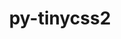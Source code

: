 ---
title: "py-tinycss2"
layout: cache
categories: [package, develop-2023-06-04]
meta: {"versions": ["1.1.1"], "compilers": ["gcc@=11.1.0"], "oss": ["ubuntu20.04"], "platforms": ["linux"], "targets": ["ppc64le", "x86_64_v3"], "stacks": ["data-vis-sdk", "e4s", "e4s-power", "root"], "num_specs": 10, "num_specs_by_stack": {"root": 10, "e4s-power": 3, "data-vis-sdk": 4, "e4s": 3}}
spec_details: [{"hash": "kb3btjcx5k4vswggesncjaruzn3tpz27", "compiler": "gcc@=11.1.0", "versions": ["1.1.1"], "os": "ubuntu20.04", "platform": "linux", "target": "ppc64le", "variants": ["build_system=python_pip"], "stacks": ["root", "e4s-power"], "size": "-", "tarball": "https://binaries.spack.io/releases/develop-2023-06-04/build_cache/linux-ubuntu20.04-ppc64le/gcc-11.1.0/py-tinycss2-1.1.1/linux-ubuntu20.04-ppc64le-gcc-11.1.0-py-tinycss2-1.1.1-kb3btjcx5k4vswggesncjaruzn3tpz27.spack"}, {"hash": "25wvmmqlz4bkgmzyuugkd6cn5gtxxgvn", "compiler": "gcc@=11.1.0", "versions": ["1.1.1"], "os": "ubuntu20.04", "platform": "linux", "target": "ppc64le", "variants": ["build_system=python_pip"], "stacks": ["root", "e4s-power"], "size": "-", "tarball": "https://binaries.spack.io/releases/develop-2023-06-04/build_cache/linux-ubuntu20.04-ppc64le/gcc-11.1.0/py-tinycss2-1.1.1/linux-ubuntu20.04-ppc64le-gcc-11.1.0-py-tinycss2-1.1.1-25wvmmqlz4bkgmzyuugkd6cn5gtxxgvn.spack"}, {"hash": "o467xo32xysgwmdwjlwbyxxzxmxhuqj4", "compiler": "gcc@=11.1.0", "versions": ["1.1.1"], "os": "ubuntu20.04", "platform": "linux", "target": "ppc64le", "variants": ["build_system=python_pip"], "stacks": ["root", "e4s-power"], "size": "-", "tarball": "https://binaries.spack.io/releases/develop-2023-06-04/build_cache/linux-ubuntu20.04-ppc64le/gcc-11.1.0/py-tinycss2-1.1.1/linux-ubuntu20.04-ppc64le-gcc-11.1.0-py-tinycss2-1.1.1-o467xo32xysgwmdwjlwbyxxzxmxhuqj4.spack"}, {"hash": "fu2cpqgqudw2bftrved2ja6pbobslicb", "compiler": "gcc@=11.1.0", "versions": ["1.1.1"], "os": "ubuntu20.04", "platform": "linux", "target": "x86_64_v3", "variants": ["build_system=python_pip"], "stacks": ["root", "data-vis-sdk"], "size": "-", "tarball": "https://binaries.spack.io/releases/develop-2023-06-04/build_cache/linux-ubuntu20.04-x86_64_v3/gcc-11.1.0/py-tinycss2-1.1.1/linux-ubuntu20.04-x86_64_v3-gcc-11.1.0-py-tinycss2-1.1.1-fu2cpqgqudw2bftrved2ja6pbobslicb.spack"}, {"hash": "bwxs4smwentymbc4dan6lzh3mx4v2qkj", "compiler": "gcc@=11.1.0", "versions": ["1.1.1"], "os": "ubuntu20.04", "platform": "linux", "target": "x86_64_v3", "variants": ["build_system=python_pip"], "stacks": ["root", "data-vis-sdk"], "size": "-", "tarball": "https://binaries.spack.io/releases/develop-2023-06-04/build_cache/linux-ubuntu20.04-x86_64_v3/gcc-11.1.0/py-tinycss2-1.1.1/linux-ubuntu20.04-x86_64_v3-gcc-11.1.0-py-tinycss2-1.1.1-bwxs4smwentymbc4dan6lzh3mx4v2qkj.spack"}, {"hash": "rtl6w37az7xsdst4faig2gvijgf6ey7c", "compiler": "gcc@=11.1.0", "versions": ["1.1.1"], "os": "ubuntu20.04", "platform": "linux", "target": "x86_64_v3", "variants": ["build_system=python_pip"], "stacks": ["root", "data-vis-sdk"], "size": "-", "tarball": "https://binaries.spack.io/releases/develop-2023-06-04/build_cache/linux-ubuntu20.04-x86_64_v3/gcc-11.1.0/py-tinycss2-1.1.1/linux-ubuntu20.04-x86_64_v3-gcc-11.1.0-py-tinycss2-1.1.1-rtl6w37az7xsdst4faig2gvijgf6ey7c.spack"}, {"hash": "meggwznzyrdlf2ksed6s3sg4dgme2fvl", "compiler": "gcc@=11.1.0", "versions": ["1.1.1"], "os": "ubuntu20.04", "platform": "linux", "target": "x86_64_v3", "variants": ["build_system=python_pip"], "stacks": ["root", "e4s"], "size": "-", "tarball": "https://binaries.spack.io/releases/develop-2023-06-04/build_cache/linux-ubuntu20.04-x86_64_v3/gcc-11.1.0/py-tinycss2-1.1.1/linux-ubuntu20.04-x86_64_v3-gcc-11.1.0-py-tinycss2-1.1.1-meggwznzyrdlf2ksed6s3sg4dgme2fvl.spack"}, {"hash": "iqj2afug5ktwxwn6jnda6gdgztbob6ai", "compiler": "gcc@=11.1.0", "versions": ["1.1.1"], "os": "ubuntu20.04", "platform": "linux", "target": "x86_64_v3", "variants": ["build_system=python_pip"], "stacks": ["root", "data-vis-sdk"], "size": "-", "tarball": "https://binaries.spack.io/releases/develop-2023-06-04/build_cache/linux-ubuntu20.04-x86_64_v3/gcc-11.1.0/py-tinycss2-1.1.1/linux-ubuntu20.04-x86_64_v3-gcc-11.1.0-py-tinycss2-1.1.1-iqj2afug5ktwxwn6jnda6gdgztbob6ai.spack"}, {"hash": "sagj4mrpojpiw3znvwdtf5chp762aozs", "compiler": "gcc@=11.1.0", "versions": ["1.1.1"], "os": "ubuntu20.04", "platform": "linux", "target": "x86_64_v3", "variants": ["build_system=python_pip"], "stacks": ["root", "e4s"], "size": "-", "tarball": "https://binaries.spack.io/releases/develop-2023-06-04/build_cache/linux-ubuntu20.04-x86_64_v3/gcc-11.1.0/py-tinycss2-1.1.1/linux-ubuntu20.04-x86_64_v3-gcc-11.1.0-py-tinycss2-1.1.1-sagj4mrpojpiw3znvwdtf5chp762aozs.spack"}, {"hash": "qdd56ffz2julg6rkjzib4abdnzhk6quz", "compiler": "gcc@=11.1.0", "versions": ["1.1.1"], "os": "ubuntu20.04", "platform": "linux", "target": "x86_64_v3", "variants": ["build_system=python_pip"], "stacks": ["root", "e4s"], "size": "-", "tarball": "https://binaries.spack.io/releases/develop-2023-06-04/build_cache/linux-ubuntu20.04-x86_64_v3/gcc-11.1.0/py-tinycss2-1.1.1/linux-ubuntu20.04-x86_64_v3-gcc-11.1.0-py-tinycss2-1.1.1-qdd56ffz2julg6rkjzib4abdnzhk6quz.spack"}]
---